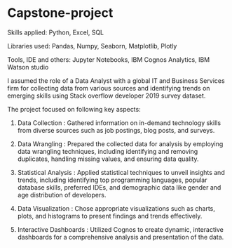 # Capstone-project
 Skills applied: Python, Excel, SQL
   
 Libraries used: Pandas, Numpy, Seaborn, Matplotlib, Plotly

 Tools, IDE and others: Jupyter Notebooks, IBM Cognos Analytics, IBM Watson studio

 I assumed the role of a Data Analyst with a global IT and Business Services firm for collecting data from various sources and identifying trends on emerging skills using Stack overflow developer 2019 survey 
 dataset.
   
 The project focused on following key aspects:
   
1. Data Collection : Gathered information on in-demand technology skills from diverse sources such as job postings, blog posts, and surveys.

2. Data Wrangling : Prepared the collected data for analysis by employing data wrangling techniques, including identifying and removing duplicates, handling missing values, and ensuring data quality.
   
3. Statistical Analysis : Applied statistical techniques to unveil insights and trends, including identifying top programming languages, popular database skills, preferred IDEs, and demographic data like gender and age distribution of developers.
 
5. Data Visualization : Chose appropriate visualizations such as charts, plots, and histograms to present findings and trends effectively.
 
6. Interactive Dashboards : Utilized Cognos to create dynamic, interactive dashboards for a comprehensive analysis and presentation of the data.
